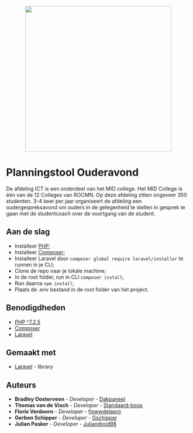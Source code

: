 <p align="center"><img src="https://www.rocmn.nl/themes/custom/rocmn/logo.svg?v=1570171176" width="400"></p>

# Planningstool Ouderavond

De afdeling ICT is een onderdeel van het MID college. Het MID College is één van de 12 Colleges van ROCMN. Op deze afdeling zitten ongeveer 350 studenten. 3-4 keer per jaar organiseert de afdeling een oudergespreksavond om ouders in de gelegenheid te stellen in gesprek te gaan met de studentcoach over de voortgang van de student.

## Aan de slag

<ul>
    <li>Installeer <a href="https://www.php.net/downloads">PHP</a>;</li>
    <li>Installeer <a href="https://getcomposer.org/">Composer</a>;</li>
    <li>Installeer Laravel door <code>composer global require laravel/installer</code> te runnen in je CLI;</li>
    <li>Clone de repo naar je lokale machine;</li>
    <li>In de root folder, run in CLI <code>composer install</code>;</li>
    <li>Run daarna <code>npm install</code>;</li>
    <li>Plaats de .env bestand in de root folder van het project.</li>
</ul>

## Benodigdheden

<ul>
    <li><a href="https://www.php.net/downloads.php">PHP ^7.2.5</a></li>
    <li><a href="https://getcomposer.org/">Composer</a></li>
    <li><a href="https://laravel.com/">Laravel</a></li>
</ul>

## Gemaakt met

* [Laravel](https://laravel.com/) - library

## Auteurs

* **Bradley Oosterveen** - *Developer* - [Dakpaneel](https://github.com/Dakpaneel)
* **Thomas van de Visch** - *Developer* - [Standaard-boos](https://github.com/Standaard-boos)
* **Floris Verdoorn** - *Developer* - [flowwdelapro](https://github.com/flowwdelapro)
* **Gerben Schipper** - *Developer* - [Gschipper](https://github.com/Gschipper)
* **Julian Pasker** - *Developer* - [Juliandroid98](https://github.com/Juliandroid98)
